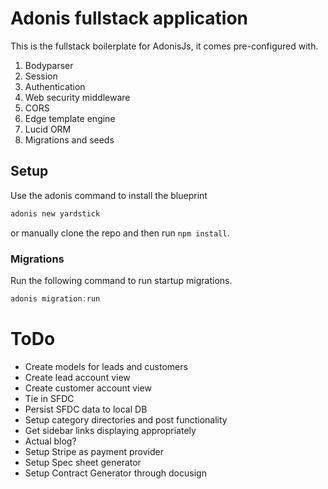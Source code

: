 # Adonis fullstack application

This is the fullstack boilerplate for AdonisJs, it comes pre-configured with.

1. Bodyparser
2. Session
3. Authentication
4. Web security middleware
5. CORS
6. Edge template engine
7. Lucid ORM
8. Migrations and seeds

## Setup

Use the adonis command to install the blueprint

```bash
adonis new yardstick
```

or manually clone the repo and then run `npm install`.


### Migrations

Run the following command to run startup migrations.

```js
adonis migration:run
```


# ToDo
- Create models for leads and customers
- Create lead account view
- Create customer account view
- Tie in SFDC
- Persist SFDC data to local DB
- Setup category directories and post functionality
- Get sidebar links displaying appropriately
- Actual blog?
- Setup Stripe as payment provider
- Setup Spec sheet generator
- Setup Contract Generator through docusign
